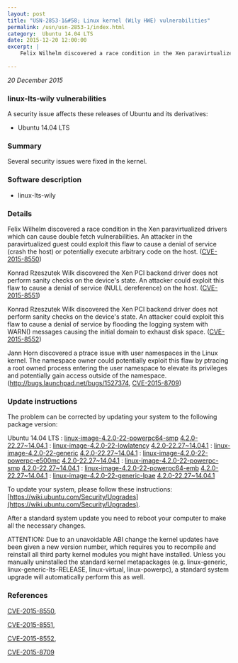 ```yaml
---
layout: post
title: "USN-2853-1&#58; Linux kernel (Wily HWE) vulnerabilities"
permalink: /usn/usn-2853-1/index.html
category:  Ubuntu 14.04 LTS
date: 2015-12-20 12:00:00
excerpt: |
    Felix Wilhelm discovered a race condition in the Xen paravirtualized drivers which can cause double fetch vulnerabilities. An attacker in the paravirtualized guest could exploit this flaw to cause a denial of service (crash the host) or potentially execute arbitrary code on the host. ([CVE-2015-8550](http://people.ubuntu.com/~ubuntu-security/cve/CVE-2015-8550))
    
--- 
```

 
 

*20 December 2015*

### linux-lts-wily vulnerabilities

A security issue affects these releases of Ubuntu and its derivatives:

* Ubuntu 14.04 LTS

### Summary

Several security issues were fixed in the kernel. 

### Software description

* linux-lts-wily 

### Details

Felix Wilhelm discovered a race condition in the Xen paravirtualized drivers which can cause double fetch vulnerabilities. An attacker in the paravirtualized guest could exploit this flaw to cause a denial of service (crash the host) or potentially execute arbitrary code on the host. ([CVE-2015-8550](http://people.ubuntu.com/~ubuntu-security/cve/CVE-2015-8550))

Konrad Rzeszutek Wilk discovered the Xen PCI backend driver does not perform sanity checks on the device&#39;s state. An attacker could exploit this flaw to cause a denial of service (NULL dereference) on the host. ([CVE-2015-8551](http://people.ubuntu.com/~ubuntu-security/cve/CVE-2015-8551))

Konrad Rzeszutek Wilk discovered the Xen PCI backend driver does not perform sanity checks on the device&#39;s state. An attacker could exploit this flaw to cause a denial of service by flooding the logging system with WARN() messages causing the initial domain to exhaust disk space. ([CVE-2015-8552](http://people.ubuntu.com/~ubuntu-security/cve/CVE-2015-8552))

Jann Horn discovered a ptrace issue with user namespaces in the Linux kernel. The namespace owner could potentially exploit this flaw by ptracing a root owned process entering the user namespace to elevate its privileges and potentially gain access outside of the namespace. (http://bugs.launchpad.net/bugs/1527374, [CVE-2015-8709](http://people.ubuntu.com/~ubuntu-security/cve/CVE-2015-8709)) 

### Update instructions

The problem can be corrected by updating your system to the following package version:

Ubuntu 14.04 LTS
 : [linux-image-4.2.0-22-powerpc64-smp](https://launchpad.net/ubuntu/+source/linux-lts-wily) <span> [4.2.0-22.27~14.04.1](https://launchpad.net/ubuntu/+source/linux-lts-wily/4.2.0-22.27~14.04.1) </span> 
 : [linux-image-4.2.0-22-lowlatency](https://launchpad.net/ubuntu/+source/linux-lts-wily) <span> [4.2.0-22.27~14.04.1](https://launchpad.net/ubuntu/+source/linux-lts-wily/4.2.0-22.27~14.04.1) </span> 
 : [linux-image-4.2.0-22-generic](https://launchpad.net/ubuntu/+source/linux-lts-wily) <span> [4.2.0-22.27~14.04.1](https://launchpad.net/ubuntu/+source/linux-lts-wily/4.2.0-22.27~14.04.1) </span> 
 : [linux-image-4.2.0-22-powerpc-e500mc](https://launchpad.net/ubuntu/+source/linux-lts-wily) <span> [4.2.0-22.27~14.04.1](https://launchpad.net/ubuntu/+source/linux-lts-wily/4.2.0-22.27~14.04.1) </span> 
 : [linux-image-4.2.0-22-powerpc-smp](https://launchpad.net/ubuntu/+source/linux-lts-wily) <span> [4.2.0-22.27~14.04.1](https://launchpad.net/ubuntu/+source/linux-lts-wily/4.2.0-22.27~14.04.1) </span> 
 : [linux-image-4.2.0-22-powerpc64-emb](https://launchpad.net/ubuntu/+source/linux-lts-wily) <span> [4.2.0-22.27~14.04.1](https://launchpad.net/ubuntu/+source/linux-lts-wily/4.2.0-22.27~14.04.1) </span> 
 : [linux-image-4.2.0-22-generic-lpae](https://launchpad.net/ubuntu/+source/linux-lts-wily) <span> [4.2.0-22.27~14.04.1](https://launchpad.net/ubuntu/+source/linux-lts-wily/4.2.0-22.27~14.04.1) </span> 

To update your system, please follow these instructions: [https://wiki.ubuntu.com/Security/Upgrades](https://wiki.ubuntu.com/Security/Upgrades).

After a standard system update you need to reboot your computer to make all the necessary changes.

ATTENTION: Due to an unavoidable ABI change the kernel updates have been given a new version number, which requires you to recompile and reinstall all third party kernel modules you might have installed. Unless you manually uninstalled the standard kernel metapackages (e.g. linux-generic, linux-generic-lts-RELEASE, linux-virtual, linux-powerpc), a standard system upgrade will automatically perform this as well. 

### References

 
 [CVE-2015-8550](http://people.ubuntu.com/~ubuntu-security/cve/CVE-2015-8550), 

 [CVE-2015-8551](http://people.ubuntu.com/~ubuntu-security/cve/CVE-2015-8551), 

 [CVE-2015-8552](http://people.ubuntu.com/~ubuntu-security/cve/CVE-2015-8552), 

 [CVE-2015-8709](http://people.ubuntu.com/~ubuntu-security/cve/CVE-2015-8709)
 

